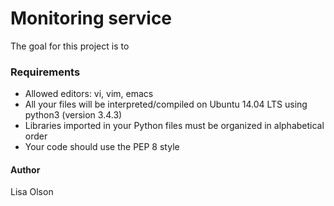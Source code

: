 # Monitoring service
The goal for this project is to 

### Requirements
- Allowed editors: vi, vim, emacs
- All your files will be interpreted/compiled on Ubuntu 14.04 LTS using python3 (version 3.4.3)
- Libraries imported in your Python files must be organized in alphabetical order
- Your code should use the PEP 8 style

#### Author
Lisa Olson
